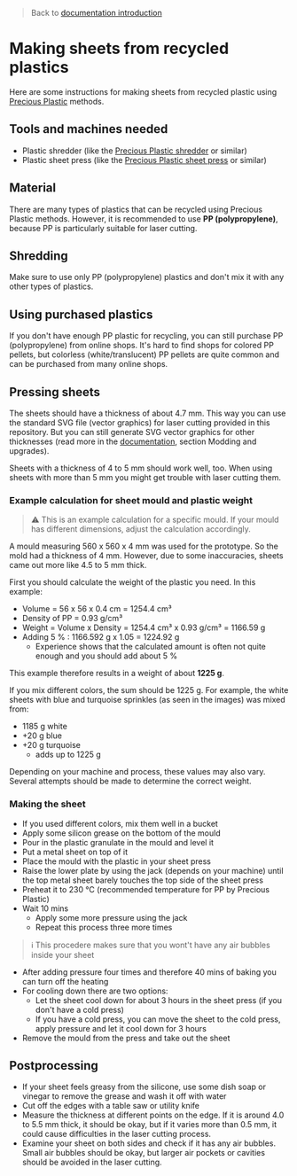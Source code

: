 > Back to [documentation introduction](Introduction.md)

# Making sheets from recycled plastics

Here are some instructions for making sheets from recycled plastic using [Precious Plastic](https://preciousplastic.com/) methods.

## Tools and machines needed

- Plastic shredder (like the [Precious Plastic shredder](https://community.preciousplastic.com/academy/build/shredderpro) or similar)
- Plastic sheet press (like the [Precious Plastic sheet press](https://community.preciousplastic.com/academy/build/sheetpress) or similar)

## Material

There are many types of plastics that can be recycled using Precious Plastic methods. However, it is recommended to use **PP (polypropylene)**, because PP is particularly suitable for laser cutting.

## Shredding

Make sure to use only PP (polypropylene) plastics and don't mix it with any other types of plastics.

## Using purchased plastics

If you don't have enough PP plastic for recycling, you can still purchase PP (polypropylene) from online shops. It's hard to find shops for colored PP pellets, but colorless (white/translucent) PP pellets are quite common and can be purchased from many online shops.

## Pressing sheets

The sheets should have a thickness of about 4.7 mm. This way you can use the standard SVG file (vector graphics) for laser cutting provided in this repository. But you can still generate SVG vector graphics for other thicknesses (read more in the [documentation](Introduction.md), section Modding and upgrades).

Sheets with a thickness of 4 to 5 mm should work well, too. When using sheets with more than 5 mm you might get trouble with laser cutting them.

### Example calculation for sheet mould and plastic weight

> :warning: This is an example calculation for a specific mould. If your mould has different dimensions, adjust the calculation accordingly.

A mould measuring 560 x 560 x 4 mm was used for the prototype. So the mold had a thickness of 4 mm.
However, due to some inaccuracies, sheets came out more like 4.5 to 5 mm thick.

First you should calculate the weight of the plastic you need. In this example:
- Volume = 56 x 56 x 0.4 cm =  1254.4 cm³
- Density of PP = 0.93 g/cm³
- Weight = Volume x Density = 1254.4 cm³ x 0.93 g/cm³ = 1166.59 g
- Adding 5 % : 1166.592 g x 1.05 = 1224.92 g
  - Experience shows that the calculated amount is often not quite enough and you should add about 5 %

This example therefore results in a weight of about **1225 g**.

If you mix different colors, the sum should be 1225 g. For example, the white sheets with blue and turquoise sprinkles (as seen in the images) was mixed from:
- 1185 g white
- +20 g blue
- +20 g turquoise
  - adds up to 1225 g
 
Depending on your machine and process, these values may also vary. Several attempts should be made to determine the correct weight.

### Making the sheet

- If you used different colors, mix them well in a bucket
- Apply some silicon grease on the bottom of the mould
- Pour in the plastic granulate in the mould and level it
- Put a metal sheet on top of it
- Place the mould with the plastic in your sheet press
- Raise the lower plate by using the jack (depends on your machine) until the top metal sheet barely touches the top side of the sheet press
- Preheat it to 230 °C (recommended temperature for PP by Precious Plastic)
- Wait 10 mins
  - Apply some more pressure using the jack
  - Repeat this process three more times
> ℹ️ This procedere makes sure that you wont't have any air bubbles inside your sheet
- After adding pressure four times and therefore 40 mins of baking you can turn off the heating
- For cooling down there are two options:
  - Let the sheet cool down for about 3 hours in the sheet press (if you don't have a cold press)
  - If you have a cold press, you can move the sheet to the cold press, apply pressure and let it cool down for 3 hours
- Remove the mould from the press and take out the sheet

## Postprocessing

- If your sheet feels greasy from the silicone, use some dish soap or vinegar to remove the grease and wash it off with water
- Cut off the edges with a table saw or utility knife
- Measure the thickness at different points on the edge. If it is around 4.0 to 5.5 mm thick, it should be okay, but if it varies more than 0.5 mm, it could cause difficulties in the laser cutting process.
- Examine your sheet on both sides and check if it has any air bubbles. Small air bubbles should be okay, but larger air pockets or cavities should be avoided in the laser cutting.
